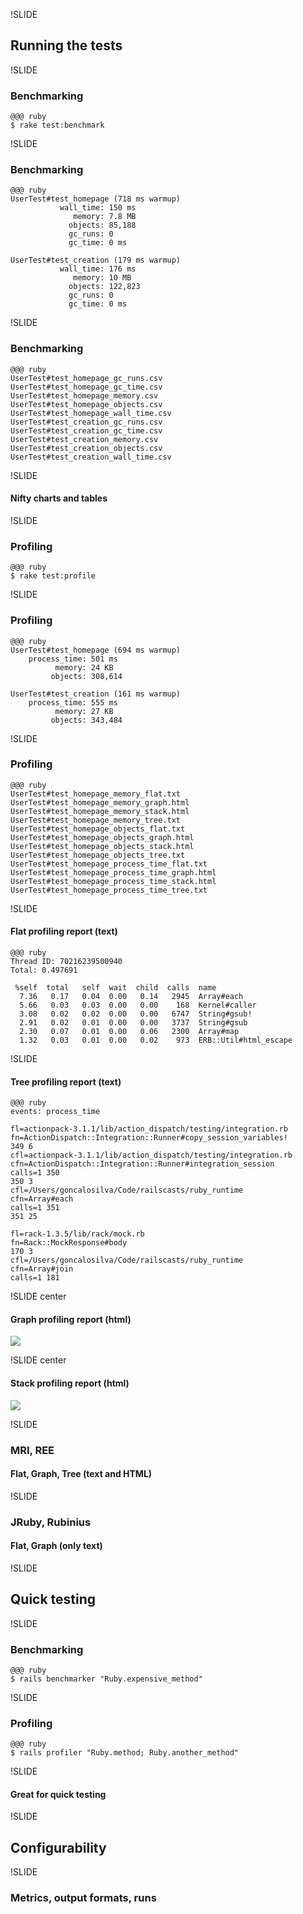 !SLIDE

## Running the tests

!SLIDE

### Benchmarking

    @@@ ruby
    $ rake test:benchmark

!SLIDE

### Benchmarking

    @@@ ruby
    UserTest#test_homepage (718 ms warmup)
               wall_time: 150 ms
                  memory: 7.8 MB
                 objects: 85,188
                 gc_runs: 0
                 gc_time: 0 ms
    
    UserTest#test_creation (179 ms warmup)
               wall_time: 176 ms
                  memory: 10 MB
                 objects: 122,823
                 gc_runs: 0
                 gc_time: 0 ms

!SLIDE

### Benchmarking

    @@@ ruby
    UserTest#test_homepage_gc_runs.csv
    UserTest#test_homepage_gc_time.csv
    UserTest#test_homepage_memory.csv
    UserTest#test_homepage_objects.csv
    UserTest#test_homepage_wall_time.csv
    UserTest#test_creation_gc_runs.csv
    UserTest#test_creation_gc_time.csv
    UserTest#test_creation_memory.csv
    UserTest#test_creation_objects.csv
    UserTest#test_creation_wall_time.csv

!SLIDE

#### Nifty charts and tables

!SLIDE

### Profiling

    @@@ ruby
    $ rake test:profile

!SLIDE

### Profiling

    @@@ ruby
    UserTest#test_homepage (694 ms warmup)
        process_time: 501 ms
              memory: 24 KB
             objects: 308,614
    
    UserTest#test_creation (161 ms warmup)
        process_time: 555 ms
              memory: 27 KB
             objects: 343,484

!SLIDE

### Profiling

    @@@ ruby
    UserTest#test_homepage_memory_flat.txt
    UserTest#test_homepage_memory_graph.html
    UserTest#test_homepage_memory_stack.html
    UserTest#test_homepage_memory_tree.txt
    UserTest#test_homepage_objects_flat.txt
    UserTest#test_homepage_objects_graph.html
    UserTest#test_homepage_objects_stack.html
    UserTest#test_homepage_objects_tree.txt
    UserTest#test_homepage_process_time_flat.txt
    UserTest#test_homepage_process_time_graph.html
    UserTest#test_homepage_process_time_stack.html
    UserTest#test_homepage_process_time_tree.txt

!SLIDE

#### Flat profiling report (text)

    @@@ ruby
    Thread ID: 70216239500940
    Total: 0.497691

     %self  total   self  wait  child  calls  name
      7.36   0.17   0.04  0.00   0.14   2945  Array#each
      5.66   0.03   0.03  0.00   0.00    168  Kernel#caller
      3.08   0.02   0.02  0.00   0.00   6747  String#gsub!
      2.91   0.02   0.01  0.00   0.00   3737  String#gsub
      2.30   0.07   0.01  0.00   0.06   2300  Array#map
      1.32   0.03   0.01  0.00   0.02    973  ERB::Util#html_escape

!SLIDE

#### Tree profiling report (text)

    @@@ ruby
    events: process_time

    fl=actionpack-3.1.1/lib/action_dispatch/testing/integration.rb
    fn=ActionDispatch::Integration::Runner#copy_session_variables!
    349 6
    cfl=actionpack-3.1.1/lib/action_dispatch/testing/integration.rb
    cfn=ActionDispatch::Integration::Runner#integration_session
    calls=1 350
    350 3
    cfl=/Users/goncalosilva/Code/railscasts/ruby_runtime
    cfn=Array#each
    calls=1 351
    351 25

    fl=rack-1.3.5/lib/rack/mock.rb
    fn=Rack::MockResponse#body
    170 3
    cfl=/Users/goncalosilva/Code/railscasts/ruby_runtime
    cfn=Array#join
    calls=1 181

!SLIDE center

#### Graph profiling report (html)

<img src="/file/images/graph_html_report.png"/>

!SLIDE center

#### Stack profiling report (html)

<img src="/file/images/stack_html_report.png"/>

!SLIDE

### MRI, REE

#### Flat, Graph, Tree (text and HTML)

!SLIDE

### JRuby, Rubinius

#### Flat, Graph (only text)

!SLIDE

## Quick testing

!SLIDE

### Benchmarking

    @@@ ruby
    $ rails benchmarker "Ruby.expensive_method"

!SLIDE

### Profiling

    @@@ ruby
    $ rails profiler "Ruby.method; Ruby.another_method"

!SLIDE

#### Great for quick testing

!SLIDE

## Configurability

!SLIDE

### Metrics, output formats, runs
